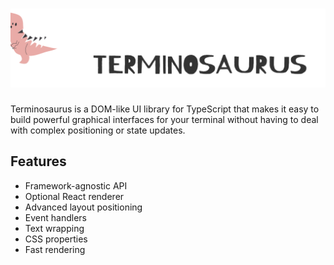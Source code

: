 # <img src="./logo.svg"/>

Terminosaurus is a DOM-like UI library for TypeScript that makes it easy to build powerful graphical interfaces for your terminal without having to deal with complex positioning or state updates.

## Features

- Framework-agnostic API
- Optional React renderer
- Advanced layout positioning
- Event handlers
- Text wrapping
- CSS properties
- Fast rendering
